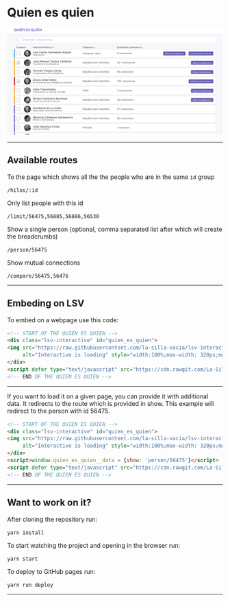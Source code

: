 Quien es quien
=====

![](https://raw.githubusercontent.com/la-silla-vacia/quien_es_quien/master/screenshot.png)

---

## Available routes
To the page which shows all the the people who are in the same `id` group
```
/hilos/:id
```

Only list people with this id
```
/limit/56475,56885,56886,56530
```

Show a single person (optional, comma separated list after which will create the breadcrumbs)
```
/person/56475
```

Show mutual connections
```
/compare/56475,56476
```

---

## Embeding on LSV
To embed on a webpage use this code:
```html
<!-- START OF THE QUIEN ES QUIEN -->
<div class="lsv-interactive" id="quien_es_quien">
<img src="https://raw.githubusercontent.com/la-silla-vacia/lsv-interactive/master/misc/lsvi-loading.gif"
     alt="Interactive is loading" style="width:100%;max-width: 320px;margin: 4em auto;display: block;">
</div>
<script defer type="text/javascript" src="https://cdn.rawgit.com/La-Silla-Vacia/quien_es_quien/gh-pages/script.js"></script>
<!-- END OF THE QUIEN ES QUIEN -->
```

---

If you want to load it on a given page, you can provide it with additional data. It redirects to the route which is provided in show. This example will redirect to the person with id 56475.
```html
<!-- START OF THE QUIEN ES QUIEN -->
<div class="lsv-interactive" id="quien_es_quien">
<img src="https://raw.githubusercontent.com/la-silla-vacia/lsv-interactive/master/misc/lsvi-loading.gif"
     alt="Interactive is loading" style="width:100%;max-width: 320px;margin: 4em auto;display: block;">
</div>
<script>window.quien_es_quien__data = {show: 'person/56475'}</script>
<script defer type="text/javascript" src="https://cdn.rawgit.com/La-Silla-Vacia/quien_es_quien/gh-pages/script.js"></script>
<!-- END OF THE QUIEN ES QUIEN -->
```

---

## Want to work on it?
After cloning the repository run:
```console
yarn install
```

To start watching the project and opening in the browser run:
```console
yarn start
```

To deploy to GitHub pages run:
```console
yarn run deploy
```

---